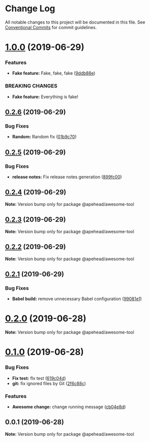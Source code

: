 # Change Log

All notable changes to this project will be documented in this file.
See [Conventional Commits](https://conventionalcommits.org) for commit guidelines.

# [1.0.0](https://github.com/apehead/monorepo-playground/compare/v0.2.6...v1.0.0) (2019-06-29)


### Features

* **Fake feature:** Fake, fake, fake ([9ddb88e](https://github.com/apehead/monorepo-playground/commit/9ddb88e))


### BREAKING CHANGES

* **Fake feature:** Everything is fake!





## [0.2.6](https://github.com/apehead/monorepo-playground/compare/v0.2.5...v0.2.6) (2019-06-29)


### Bug Fixes

* **Random:** Random fix ([01b9c70](https://github.com/apehead/monorepo-playground/commit/01b9c70))





## [0.2.5](https://github.com/apehead/monorepo-playground/compare/v0.2.4...v0.2.5) (2019-06-29)


### Bug Fixes

* **release notes:** Fix release notes generation ([899fc00](https://github.com/apehead/monorepo-playground/commit/899fc00))





## [0.2.4](https://github.com/apehead/monorepo-playground/compare/v0.2.3...v0.2.4) (2019-06-29)

**Note:** Version bump only for package @apehead/awesome-tool





## [0.2.3](https://github.com/apehead/monorepo-playground/compare/v0.2.2...v0.2.3) (2019-06-29)

**Note:** Version bump only for package @apehead/awesome-tool





## [0.2.2](https://github.com/apehead/monorepo-playground/compare/v0.2.1...v0.2.2) (2019-06-29)

**Note:** Version bump only for package @apehead/awesome-tool





## [0.2.1](https://github.com/apehead/monorepo-playground/compare/v0.2.0...v0.2.1) (2019-06-29)


### Bug Fixes

* **Babel build:** remove unnecessary Babel configuration ([99081e1](https://github.com/apehead/monorepo-playground/commit/99081e1))





# [0.2.0](https://github.com/apehead/monorepo-playground/compare/v0.1.0...v0.2.0) (2019-06-28)

**Note:** Version bump only for package @apehead/awesome-tool





# [0.1.0](https://github.com/apehead/monorepo-playground/compare/v0.0.1...v0.1.0) (2019-06-28)


### Bug Fixes

* **Fix test:** fIx test ([619c04d](https://github.com/apehead/monorepo-playground/commit/619c04d))
* **git:** fix ignored files by Git ([2f6c88c](https://github.com/apehead/monorepo-playground/commit/2f6c88c))


### Features

* **Awesome change:** change running message ([cb04e8d](https://github.com/apehead/monorepo-playground/commit/cb04e8d))





## 0.0.1 (2019-06-28)

**Note:** Version bump only for package @apehead/awesome-tool

